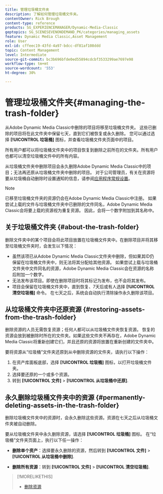 ```yaml
---
title: 管理垃圾桶文件夹
description: 了解如何管理垃圾桶文件夹。
contentOwner: Rick Brough
content-type: reference
products: SG_EXPERIENCEMANAGER/Dynamic-Media-Classic
geptopics: SG_SCENESEVENONDEMAND_PK/categories/managing_assets
feature: Dynamic Media Classic,Asset Management
role: User
exl-id: cffeec19-43fd-4a97-bdcc-df81af108ddd
topic: Content Management
level: Intermediate
source-git-commit: bc3b696bfde0ed55894cdcbf3533299ae7697e98
workflow-type: tm+mt
source-wordcount: '553'
ht-degree: 30%

---
```


# 管理垃圾桶文件夹{#managing-the-trash-folder}

从Adobe Dynamic Media Classic中删除的项目将移至垃圾桶文件夹。 这些已删除的项目将在此文件夹中保留七天，直到它们被恢复或永久删除。 您可以通过选择 **[!UICONTROL 垃圾桶]** 图标，并查看垃圾桶文件夹页面中的项目。

所有用户都可以将垃圾桶文件夹中的项目恢复到删除之前所在的文件夹。所有用户也都可以清空垃圾桶文件中的所有内容。

从垃圾桶文件夹中删除项目会永久删除Adobe Dynamic Media Classic中的项目；无法再还原从垃圾桶文件夹中删除的项目。 对于公司管理员，有关在资源将要从垃圾桶自动删除时设置通知的信息，请参阅[应用程序常规设置](application-setup.md#general_settings)。

>[!NOTE]
>
>已移至垃圾桶文件夹的资源仍会在Adobe Dynamic Media Classic中注册。 如果尝试上载的文件与垃圾桶文件夹中已删除的文件同名，Adobe Dynamic Media Classic会将要上载的资源视为重复资源。 因此，会将一个数字附加到其名称中。

## 关于垃圾桶文件夹 {#about-the-trash-folder}

删除文件夹中的某个项目会将此项目放置在垃圾桶文件夹中。在删除项目并将其移至垃圾桶文件夹时，会发生以下情况：

* 虽然该项已从Adobe Dynamic Media Classic文件夹中删除，但如果其ID仍保留在垃圾桶文件夹中，则无法将其分配给其他资源。 如果尝试上载与垃圾桶文件夹中文件同名的资源，Adobe Dynamic Media Classic会在资源的名称后附加一个数字。
* 无法发布该项目。即使在删除项目时将其标记为发布，也不会将其发布。
* 项目会保留在垃圾桶文件夹中，直到恢复、7天后或有人选择 **[!UICONTROL 清空垃圾桶]** 命令。 在七天之后，系统会自动执行清除操作永久删除该项目。

## 从垃圾桶文件夹中还原资源 {#restoring-assets-from-the-trash-folder}

删除资源的人员无需恢复资源；任何人都可以从垃圾桶文件夹恢复资源。 恢复的资源会放到被删除时所在的文件夹。如果这些文件夹不再存在，Adobe Dynamic Media Classic将重新创建它们，并且还原的资源将放置在重新创建的文件夹中。

要将资源从“垃圾桶”文件夹还原到从中删除资源的文件夹，请执行以下操作：

1. 在资产库面板底部，选择 **[!UICONTROL 垃圾桶]** 图标，以打开垃圾桶文件夹。
1. 选择要还原的一个或多个资源。
1. 转到 **[!UICONTROL 文件]** > **[!UICONTROL 从垃圾桶中还原]**.

## 永久删除垃圾桶文件夹中的资源 {#permanently-deleting-assets-in-the-trash-folder}

删除垃圾桶文件夹中的资源时，会永久删除这些资源。资源在七天之后从垃圾桶文件夹被自动删除。

要从垃圾桶文件夹中永久删除资源，请选择 **[!UICONTROL 垃圾桶]** 图标。 在“垃圾桶”文件夹页面上，执行以下任一操作：

* **删除单个资产**：选择要永久删除的资源，然后转到 **[!UICONTROL 文件]** > **[!UICONTROL 从垃圾桶中删除]**.

* **删除所有资源**：转到 **[!UICONTROL 文件]** > **[!UICONTROL 清空垃圾桶]**.

>[!MORELIKETHIS]
>
>* [删除资源](moving-renaming-deleting-assets.md#delete_assets)
